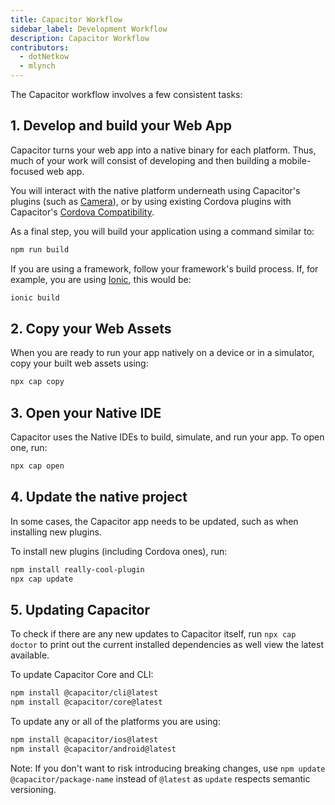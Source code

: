 ```yaml
---
title: Capacitor Workflow
sidebar_label: Development Workflow
description: Capacitor Workflow
contributors:
  - dotNetkow
  - mlynch
---
```


The Capacitor workflow involves a few consistent tasks:

## 1. Develop and build your Web App

Capacitor turns your web app into a native binary for each platform. Thus, much of your work will consist of developing and then building a mobile-focused web app.

You will interact with the native platform underneath using Capacitor's plugins (such as [Camera](../apis/camera.md)), or by using existing Cordova plugins with Capacitor's [Cordova Compatibility](../cordova.md).

As a final step, you will build your application using a command similar to:

```bash
npm run build
```

If you are using a framework, follow your framework's build process. If, for example, you are using [Ionic](https://ionicframework.com/), this would be:

```bash
ionic build
```

## 2. Copy your Web Assets

When you are ready to run your app natively on a device or in a simulator, copy your built web assets using:

```bash
npx cap copy
```

## 3. Open your Native IDE

Capacitor uses the Native IDEs to build, simulate, and run your app. To open one, run:

```bash
npx cap open
```

## 4. Update the native project

In some cases, the Capacitor app needs to be updated, such as when installing new plugins.

To install new plugins (including Cordova ones), run:

```bash
npm install really-cool-plugin
npx cap update
```

## 5. Updating Capacitor

To check if there are any new updates to Capacitor itself, run `npx cap doctor` to print out the current installed dependencies as well view the latest available.

To update Capacitor Core and CLI:

```bash
npm install @capacitor/cli@latest
npm install @capacitor/core@latest
```

To update any or all of the platforms you are using:

```bash
npm install @capacitor/ios@latest
npm install @capacitor/android@latest
```

Note: If you don't want to risk introducing breaking changes, use `npm update @capacitor/package-name` instead of `@latest` as `update` respects semantic versioning.
